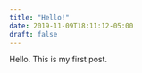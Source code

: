 ```yaml
---
title: "Hello!"
date: 2019-11-09T18:11:12-05:00
draft: false
---
```


Hello. This is my first post.

